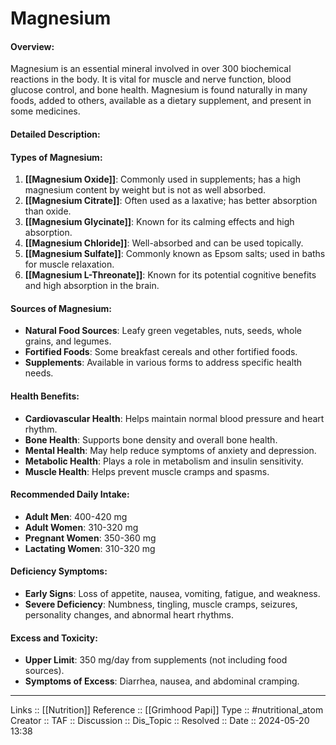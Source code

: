 # Magnesium

#### Overview:

Magnesium is an essential mineral involved in over 300 biochemical reactions in the body. It is vital for muscle and nerve function, blood glucose control, and bone health. Magnesium is found naturally in many foods, added to others, available as a dietary supplement, and present in some medicines.

#### Detailed Description:
#### Types of Magnesium:

1. **[[Magnesium Oxide]]**: Commonly used in supplements; has a high magnesium content by weight but is not as well absorbed.
2. **[[Magnesium Citrate]]**: Often used as a laxative; has better absorption than oxide.
3. **[[Magnesium Glycinate]]**: Known for its calming effects and high absorption.
4. **[[Magnesium Chloride]]**: Well-absorbed and can be used topically.
5. **[[Magnesium Sulfate]]**: Commonly known as Epsom salts; used in baths for muscle relaxation.
6. **[[Magnesium L-Threonate]]**: Known for its potential cognitive benefits and high absorption in the brain.

#### Sources of Magnesium:

- **Natural Food Sources**: Leafy green vegetables, nuts, seeds, whole grains, and legumes.
- **Fortified Foods**: Some breakfast cereals and other fortified foods.
- **Supplements**: Available in various forms to address specific health needs.

#### Health Benefits:

- **Cardiovascular Health**: Helps maintain normal blood pressure and heart rhythm.
- **Bone Health**: Supports bone density and overall bone health.
- **Mental Health**: May help reduce symptoms of anxiety and depression.
- **Metabolic Health**: Plays a role in metabolism and insulin sensitivity.
- **Muscle Health**: Helps prevent muscle cramps and spasms.

#### Recommended Daily Intake:

- **Adult Men**: 400-420 mg
- **Adult Women**: 310-320 mg
- **Pregnant Women**: 350-360 mg
- **Lactating Women**: 310-320 mg

#### Deficiency Symptoms:

- **Early Signs**: Loss of appetite, nausea, vomiting, fatigue, and weakness.
- **Severe Deficiency**: Numbness, tingling, muscle cramps, seizures, personality changes, and abnormal heart rhythms.

#### Excess and Toxicity:

- **Upper Limit**: 350 mg/day from supplements (not including food sources).
- **Symptoms of Excess**: Diarrhea, nausea, and abdominal cramping.
---
Links :: [[Nutrition]]
Reference :: [[Grimhood Papi]]
Type :: #nutritional_atom
Creator ::
TAF ::
Discussion ::
Dis_Topic :: 
Resolved ::
Date :: 2024-05-20 13:38
